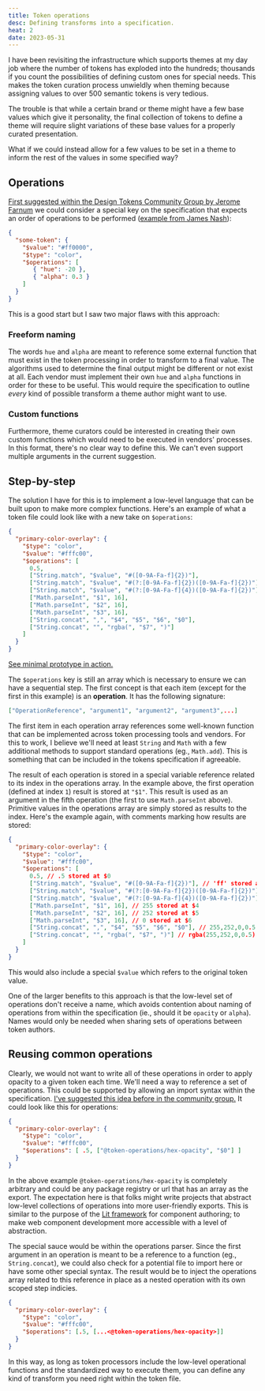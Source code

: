 ```yaml
---
title: Token operations
desc: Defining transforms into a specification.
heat: 2
date: 2023-05-31
---
```


I have been revisiting the infrastructure which supports themes at my day job where the number of tokens has exploded into the hundreds; thousands if you count the possibilities of defining custom ones for special needs. This makes the token curation process unwieldly when theming because assigning values to over 500 semantic tokens is very tedious.

The trouble is that while a certain brand or theme might have a few base values which give it personality, the final collection of tokens to define a theme will require slight variations of these base values for a properly curated presentation.

What if we could instead allow for a few values to be set in a theme to inform the rest of the values in some specified way?

## Operations

[First suggested within the Design Tokens Community Group by Jerome Farnum](https://github.com/design-tokens/community-group/issues/88#issuecomment-1029905903) we could consider a special key on the specification that expects an order of operations to be performed ([example from James Nash](https://github.com/design-tokens/community-group/issues/88#issuecomment-1073374383)):

```json
{
  "some-token": {
    "$value": "#ff0000",
    "$type": "color",
    "$operations": [
       { "hue": -20 },
       { "alpha": 0.3 } 
    ]
  }
}
```

This is a good start but I saw two major flaws with this approach:

### Freeform naming

The words `hue` and `alpha` are meant to reference some external function that must exist in the token processing in order to transform to a final value. The algorithms used to determine the final output might be different or not exist at all. Each vendor must implement their own `hue` and `alpha` functions in order for these to be useful. This would require the specification to outline _every_ kind of possible transform a theme author might want to use.

### Custom functions

Furthermore, theme curators could be interested in creating their own custom functions which would need to be executed in vendors' processes. In this format, there's no clear way to define this. We can't even support multiple arguments in the current suggestion.

## Step-by-step

The solution I have for this is to implement a low-level language that can be built upon to make more complex functions. Here's an example of what a token file could look like with a new take on `$operations`:

```json
{
  "primary-color-overlay": {
    "$type": "color",
    "$value": "#fffc00",
    "$operations": [
      0.5,
      ["String.match", "$value", "#([0-9A-Fa-f]{2})"],
      ["String.match", "$value", "#(?:[0-9A-Fa-f]{2})([0-9A-Fa-f]{2})"],
      ["String.match", "$value", "#(?:[0-9A-Fa-f]{4})([0-9A-Fa-f]{2})"],
      ["Math.parseInt", "$1", 16],
      ["Math.parseInt", "$2", 16],
      ["Math.parseInt", "$3", 16],
      ["String.concat", ",", "$4", "$5", "$6", "$0"],
      ["String.concat", "", "rgba(", "$7", ")"]
    ]
  }
}
```

[See minimal prototype in action.](https://replit.com/@fauxserious/TokenOperations)

The `$operations` key is still an array which is necessary to ensure we can have a sequential step. The first concept is that each item (except for the first in this example) is an **operation**. It has the following signature:

```json
["OperationReference", "argument1", "argument2", "argument3",...]
```

The first item in each operation array references some well-known function that can be implemented across token processing tools and vendors. For this to work, I believe we'll need at least `String` and `Math` with a few additional methods to support standard operations (eg., `Math.add`). This is something that can be included in the tokens specification if agreeable.

The result of each operation is stored in a special variable reference related to its index in the operations array. In the example above, the first operation (defined at index `1`) result is stored at `"$1"`. This result is used as an argument in the fifth operation (the first to use `Math.parseInt` above).  Primitive values in the operations array are simply stored as results to the index. Here's the example again, with comments marking how results are stored:

```json
{
  "primary-color-overlay": {
    "$type": "color",
    "$value": "#fffc00",
    "$operations": [
      0.5, // .5 stored at $0
      ["String.match", "$value", "#([0-9A-Fa-f]{2})"], // 'ff' stored at $1
      ["String.match", "$value", "#(?:[0-9A-Fa-f]{2})([0-9A-Fa-f]{2})"], // 'fc' stored at $2
      ["String.match", "$value", "#(?:[0-9A-Fa-f]{4})([0-9A-Fa-f]{2})"], // '00' stored at $3
      ["Math.parseInt", "$1", 16], // 255 stored at $4
      ["Math.parseInt", "$2", 16], // 252 stored at $5
      ["Math.parseInt", "$3", 16], // 0 stored at $6
      ["String.concat", ",", "$4", "$5", "$6", "$0"], // 255,252,0,0.5 stored at $7
      ["String.concat", "", "rgba(", "$7", ")"] // rgba(255,252,0,0.5) stored at $8
    ]
  }
}
```

This would also include a special `$value` which refers to the original token value.

One of the larger benefits to this approach is that the low-level set of operations don't receive a name, which avoids contention about naming of operations from within the specification (ie., should it be `opacity` or `alpha`). Names would only be needed when sharing sets of operations between token authors.

## Reusing common operations

Clearly, we would not want to write all of these operations in order to apply opacity to a given token each time. We'll need a way to reference a set of operations. This could be supported by allowing an import syntax within the specification. [I've suggested this idea before in the community group.](https://github.com/design-tokens/community-group/issues/210#issuecomment-1501037423) It could look like this for operations:

```json
{
  "primary-color-overlay": {
    "$type": "color",
    "$value": "#fffc00",
    "$operations": [ .5, ["@token-operations/hex-opacity", "$0"] ]
  }
}
```

In the above example `@token-operations/hex-opacity` is completely arbitrary and could be any package registry or url that has an array as the export. The expectation here is that folks might write projects that abstract low-level collections of operations into more user-friendly exports. This is similar to the purpose of the [Lit framework](https://lit.dev/) for component authoring; to make web component development more accessible with a level of abstraction.

The special sauce would be within the operations parser. Since the first argument in an operation is meant to be a reference to a function (eg., `String.concat`), we could also check for a potential file to import here or have some other special syntax. The result would be to inject the operations array related to this reference in place as a nested operation with its own scoped step indicies.

```json
{
  "primary-color-overlay": {
    "$type": "color",
    "$value": "#fffc00",
    "$operations": [.5, [...<@token-operations/hex-opacity>]]
  }
}
```

In this way, as long as token processors include the low-level operational functions and the standardized way to execute them, you can define any kind of transform you need right within the token file.